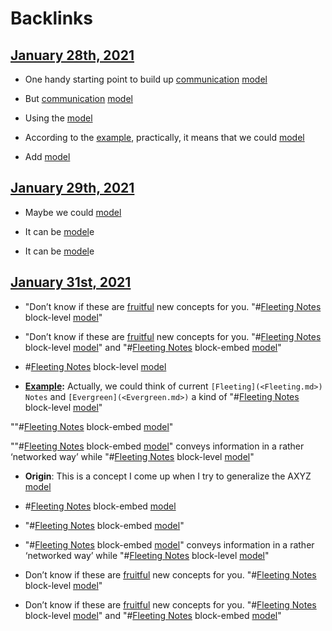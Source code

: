 
# Backlinks
## [January 28th, 2021](<January 28th, 2021.md>)
- One handy starting point to build up [communication](<communication.md>) [model](<model.md>)

- But [communication](<communication.md>) [model](<model.md>)

- Using the [model](<model.md>)

- According to the [example](((yOi9SxfEw))), practically, it means that we could [model](<model.md>)

- Add [model](<model.md>)

## [January 29th, 2021](<January 29th, 2021.md>)
- Maybe we could [model](<model.md>)

- It can be [model](<model.md>)e

- It can be [model](<model.md>)e

## [January 31st, 2021](<January 31st, 2021.md>)
- "Don’t know if these are [fruitful](<fruitful.md>) new concepts for you. "#[Fleeting Notes](<Fleeting Notes.md>) block-level [model](<model.md>)"

- "Don’t know if these are [fruitful](<fruitful.md>) new concepts for you. "#[Fleeting Notes](<Fleeting Notes.md>) block-level [model](<model.md>)" and "#[Fleeting Notes](<Fleeting Notes.md>) block-embed [model](<model.md>)"

- #[Fleeting Notes](<Fleeting Notes.md>) block-level [model](<model.md>)

- **[Example](<Example.md>):** Actually, we could think of current `[Fleeting](<Fleeting.md>) Notes` and `[Evergreen](<Evergreen.md>)` a kind of "#[Fleeting Notes](<Fleeting Notes.md>) block-level [model](<model.md>)"

""#[Fleeting Notes](<Fleeting Notes.md>) block-embed [model](<model.md>)"

""#[Fleeting Notes](<Fleeting Notes.md>) block-embed [model](<model.md>)" conveys information in a rather ‘networked way’ while "#[Fleeting Notes](<Fleeting Notes.md>) block-level [model](<model.md>)"

- **Origin**: This is a concept I come up when I try to generalize the AXYZ [model](<model.md>)

- #[Fleeting Notes](<Fleeting Notes.md>) block-embed [model](<model.md>)

- "#[Fleeting Notes](<Fleeting Notes.md>) block-embed [model](<model.md>)"

- "#[Fleeting Notes](<Fleeting Notes.md>) block-embed [model](<model.md>)" conveys information in a rather ‘networked way’ while "#[Fleeting Notes](<Fleeting Notes.md>) block-level [model](<model.md>)"

- Don’t know if these are [fruitful](<fruitful.md>) new concepts for you. "#[Fleeting Notes](<Fleeting Notes.md>) block-level [model](<model.md>)"

- Don’t know if these are [fruitful](<fruitful.md>) new concepts for you. "#[Fleeting Notes](<Fleeting Notes.md>) block-level [model](<model.md>)" and "#[Fleeting Notes](<Fleeting Notes.md>) block-embed [model](<model.md>)"

